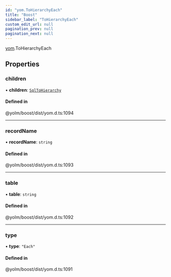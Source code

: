 ```yaml
---
id: "yom.ToHierarchyEach"
title: "Boost"
sidebar_label: "ToHierarchyEach"
custom_edit_url: null
pagination_prev: null
pagination_next: null
---
```


[yom](../namespaces/yom.md).ToHierarchyEach

## Properties

### children

• **children**: [`SqlToHierarchy`](../namespaces/yom.md#sqltohierarchy)

#### Defined in

@yolm/boost/dist/yom.d.ts:1094

___

### recordName

• **recordName**: `string`

#### Defined in

@yolm/boost/dist/yom.d.ts:1093

___

### table

• **table**: `string`

#### Defined in

@yolm/boost/dist/yom.d.ts:1092

___

### type

• **type**: ``"Each"``

#### Defined in

@yolm/boost/dist/yom.d.ts:1091

